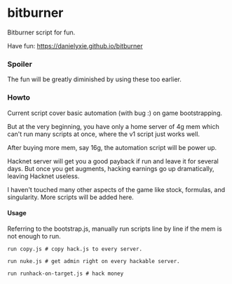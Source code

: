 # bitburner
Bitburner script for fun.

Have fun: https://danielyxie.github.io/bitburner


### Spoiler

The fun will be greatly diminished by using these too earlier.

### Howto
Current script cover basic automation (with bug :) on game bootstrapping.

But at the very beginning, you have only a home server of 4g mem which can't 
run many scripts at once, where the v1 script just works well.

After buying more mem, say 16g, the automation script will be power up.

Hacknet server will get you a good payback if run and leave it for several days.
But once you get augments, hacking earnings go up dramatically, leaving Hacknet useless.

I haven't touched many other aspects of the game like stock, formulas, and singularity. More scripts will be added here.

#### Usage

Referring to the bootstrap.js, manually run scripts line by line if the mem is not enough to run.

```
run copy.js # copy hack.js to every server.

run nuke.js # get admin right on every hackable server.

run runhack-on-target.js # hack money 
```